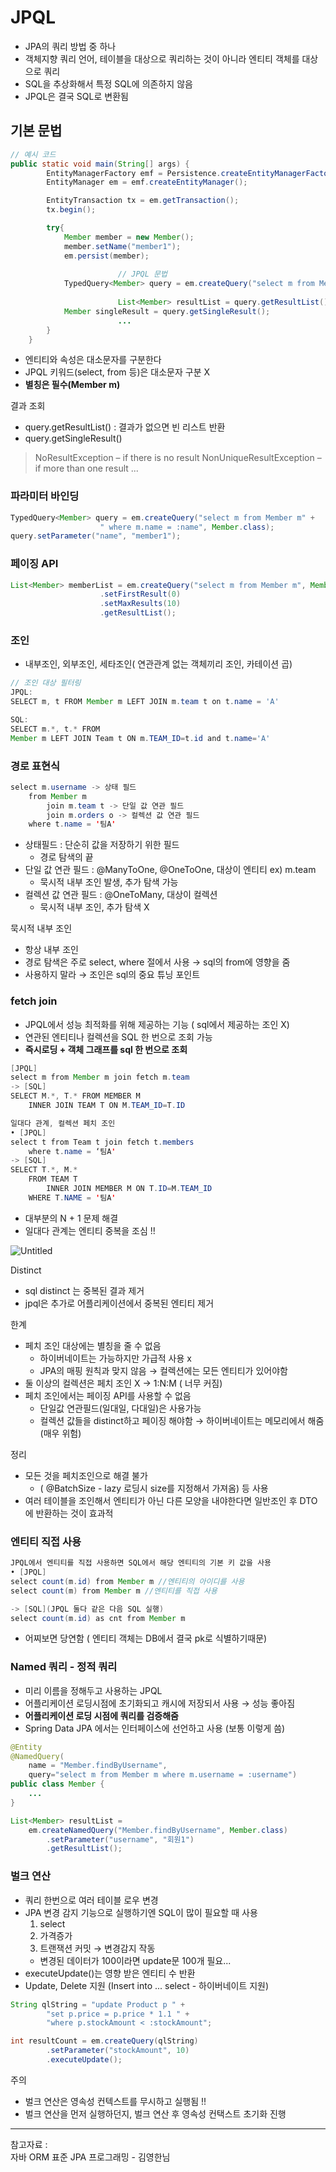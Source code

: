 # JPQL

- JPA의 쿼리 방법 중 하나
- 객체지향 쿼리 언어, 테이블을 대상으로 쿼리하는 것이 아니라 엔티티 객체를 대상으로 쿼리
- SQL을 추상화해서 특정 SQL에 의존하지 않음
- JPQL은 결국 SQL로 변환됨

## 기본 문법

```java
// 예시 코드
public static void main(String[] args) {
        EntityManagerFactory emf = Persistence.createEntityManagerFactory("hello");
        EntityManager em = emf.createEntityManager();

        EntityTransaction tx = em.getTransaction();
        tx.begin();

        try{
            Member member = new Member();
            member.setName("member1");
            em.persist(member);
						
						// JPQL 문법
            TypedQuery<Member> query = em.createQuery("select m from Member m", Member.class);
						
						List<Member> resultList = query.getResultList();
            Member singleResult = query.getSingleResult();
						...
        }
    }
```

- 엔티티와 속성은 대소문자를 구분한다
- JPQL 키워드(select, from 등)은 대소문자 구분 X
- **별칭은 필수(Member m)**

결과 조회

- query.getResultList() : 결과가 없으면 빈 리스트 반환
- query.getSingleResult()

> NoResultException – if there is no result
NonUniqueResultException – if more than one result
...
> 

### 파라미터 바인딩

```java
TypedQuery<Member> query = em.createQuery("select m from Member m" +
                    " where m.name = :name", Member.class);
query.setParameter("name", "member1");
```

### 페이징 API

```java
List<Member> memberList = em.createQuery("select m from Member m", Member.class)
                    .setFirstResult(0)
                    .setMaxResults(10)
                    .getResultList();
```

### 조인

- 내부조인, 외부조인, 세타조인( 연관관계 없는 객체끼리 조인, 카테이션 곱)

```java
// 조인 대상 필터링 
JPQL:
SELECT m, t FROM Member m LEFT JOIN m.team t on t.name = 'A'

SQL:
SELECT m.*, t.* FROM
Member m LEFT JOIN Team t ON m.TEAM_ID=t.id and t.name='A'
```

### 경로 표현식

```java
select m.username -> 상태 필드
	from Member m
		join m.team t -> 단일 값 연관 필드
		join m.orders o -> 컬렉션 값 연관 필드
	where t.name = '팀A'
```

- 상태필드 : 단순히 값을 저장하기 위한 필드
    - 경로 탐색의 끝
- 단일 값 연관 필드 : @ManyToOne, @OneToOne, 대상이 엔티티 ex) m.team
    - 묵시적 내부 조인 발생, 추가 탐색 가능
- 컬렉션 값 연관 필드 : @OneToMany, 대상이 컬렉션
    - 묵시적 내부 조인, 추가 탐색 X

묵시적 내부 조인

- 항상 내부 조인
- 경로 탐색은 주로 select, where 절에서 사용 → sql의 from에 영향을 줌
- 사용하지 말라 → 조인은 sql의 중요 튜닝 포인트

### fetch join

- JPQL에서 성능 최적화를 위해 제공하는 기능 ( sql에서 제공하는 조인 X)
- 연관된 엔티티나 컬렉션을 SQL 한 번으로 조회 가능
- **즉시로딩 + 객체 그래프를 sql 한 번으로 조회**

```java
[JPQL]
select m from Member m join fetch m.team
-> [SQL]
SELECT M.*, T.* FROM MEMBER M
	INNER JOIN TEAM T ON M.TEAM_ID=T.ID
```

```java
일대다 관계, 컬렉션 페치 조인
• [JPQL]
select t from Team t join fetch t.members
	where t.name = ‘팀A'
-> [SQL]
SELECT T.*, M.*
	FROM TEAM T
		INNER JOIN MEMBER M ON T.ID=M.TEAM_ID
	WHERE T.NAME = '팀A'
```

- 대부분의 N + 1 문제 해결
- 일대다 관계는 엔티티 중복을 조심 !!

![Untitled](https://raw.githubusercontent.com/dyparkkk/TIL/main/Java/img/JPQL00.png)

Distinct

- sql distinct 는 중복된 결과 제거
- jpql은 추가로 어플리케이션에서 중복된 엔티티 제거

한계

- 페치 조인 대상에는 별칭을 줄 수 없음
    - 하이버네이트는 가능하지만 가급적 사용 x
    - JPA의 매핑 원칙과 맞지 않음 → 컬렉션에는 모든 엔티티가 있어야함
- 둘 이상의 컬렉션은 페치 조인 X → 1:N:M ( 너무 커짐)
- 페치 조인에서는 페이징 API를 사용할 수 없음
    - 단일값 연관필드(일대일, 다대일)은 사용가능
    - 컬렉션 값들을 distinct하고 페이징 해야함 → 하이버네이트는 메모리에서 해줌 (매우 위험)

정리

- 모든 것을 페치조인으로 해결 불가
    - ( @BatchSize - lazy 로딩시 size를 지정해서 가져옴) 등 사용
- 여러 테이블을 조인해서 엔티티가 아닌 다른 모양을 내야한다면 일반조인 후 DTO에 반환하는 것이 효과적

### 엔티티 직접 사용

```java
JPQL에서 엔티티를 직접 사용하면 SQL에서 해당 엔티티의 기본 키 값을 사용
• [JPQL]
select count(m.id) from Member m //엔티티의 아이디를 사용
select count(m) from Member m //엔티티를 직접 사용

-> [SQL](JPQL 둘다 같은 다음 SQL 실행)
select count(m.id) as cnt from Member m
```

- 어찌보면 당연함 ( 엔티티 객체는 DB에서 결국 pk로  식별하기때문)

### Named 쿼리 - 정적 쿼리

- 미리 이름을 정해두고 사용하는  JPQL
- 어플리케이션 로딩시점에 초기화되고 캐시에 저장되서 사용 → 성능 좋아짐
- **어플리케이션 로딩 시점에 쿼리를 검증해줌**
- Spring Data JPA 에서는 인터페이스에 선언하고 사용 (보통 이렇게 씀)

```java
@Entity
@NamedQuery(
	name = "Member.findByUsername",
	query="select m from Member m where m.username = :username")
public class Member {
	...
}

List<Member> resultList =
	em.createNamedQuery("Member.findByUsername", Member.class)
		.setParameter("username", "회원1")
		.getResultList();
```

### 벌크 연산

- 쿼리 한번으로 여러 테이블 로우 변경
- JPA 변경 감지 기능으로 실행하기엔 SQL이 많이 필요할 때 사용
    1. select
    2. 가격증가
    3. 트랜잭션 커밋 → 변경감지 작동
    - 변경된 데이터가 100이라면 update문 100개 필요...
- executeUpdate()는 영향 받은 엔티티 수 반환
- Update, Delete 지원 (Insert into ... select - 하이버네이트 지원)

```java
String qlString = "update Product p " +
		"set p.price = p.price * 1.1 " +
		"where p.stockAmount < :stockAmount";

int resultCount = em.createQuery(qlString)
		.setParameter("stockAmount", 10)
		.executeUpdate();
```

주의 

- 벌크 연산은 영속성 컨텍스트를 무시하고 실행됨 !!
- 벌크 연산을 먼저 실행하던지, 벌크 연산 후 영속성 컨택스트 초기화 진행

---
참고자료 :  
자바 ORM 표준 JPA 프로그래밍 - 김영한님  
